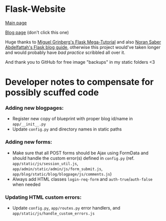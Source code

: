 # Flask-Website

[Main page](https://anonymousrand.xyz)

[Blog page](https://blog.anonymousrand.xyz) (don't click this one)

Huge thanks to [Miguel Grinberg's Flask Mega-Tutorial](https://blog.miguelgrinberg.com/post/the-flask-mega-tutorial-part-i-hello-world) and also [Noran Saber Abdelfattah's Flask blog guide](https://medium.com/@noransaber685/building-a-flask-blog-a-step-by-step-guide-for-beginners-8bffe925cd0e), otherwise this project would've taken longer and would probably have *bad practice* scribbled all over it.

And thank you to GitHub for free image "backups" in my static folders <3

# Developer notes to compensate for possibly scuffed code

### Adding new blogpages:
- Register new copy of blueprint with proper blog id/name in `app/__init__.py`
- Update `config.py` and directory names in static paths

### Adding new forms:
- Make sure that all POST forms should be Ajax using FormData and should handle the custom error(s) defined in `config.py` (ref. `app/static/js/session_util.js`, `app/admin/static/admin/js/form_submit.js`, `app/blog/static/blog/blogpage/js/comments.js`)
- Always add HTML classes `login-req-form` and `auth-true`/`auth-false` when needed

### Updating HTML custom errors:
- Update `config.py`, `app/routes.py` error handlers, and `app/static/js/handle_custom_errors.js`
